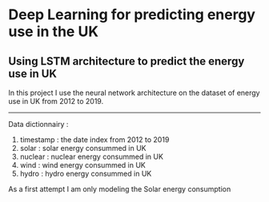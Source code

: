 # Deep Learning for predicting energy use in the UK

## Using LSTM architecture to predict the energy use in UK

In this project I use the neural network architecture on the dataset of energy use in UK from 2012 to 2019.

---

Data dictionnairy : 

1. timestamp : the date index from 2012 to 2019
2. solar : solar energy consummed in UK
3. nuclear : nuclear energy consummed in UK
4. wind : wind energy consummed in UK
5. hydro : hydro energy consummed in UK

As a first attempt I am only modeling the Solar energy consumption 
